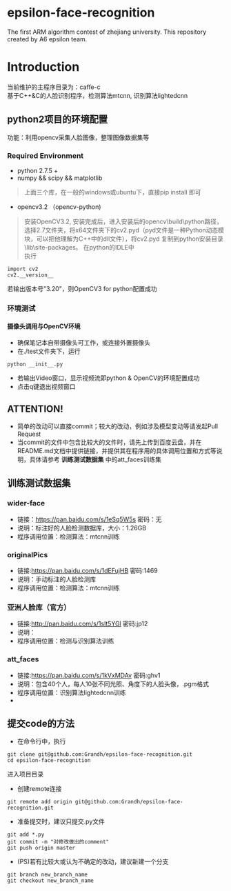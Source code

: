 # epsilon-face-recognition
The first ARM algorithm contest of zhejiang university. This repository created by A6 epsilon team.

# Introduction
当前维护的主程序目录为：caffe-c    
基于C++&C的人脸识别程序，检测算法mtcnn, 识别算法lightedcnn   


## python2项目的环境配置
功能：利用opencv采集人脸图像，整理图像数据集等   
### Required Environment
- python 2.7.5 +
- numpy && scipy && matplotlib   
> 上面三个库，在一般的windows或ubuntu下，直接pip install 即可   
- opencv3.2 （opencv-python)
> 安装OpenCV3.2, 安装完成后，进入安装后的opencv\build\python路径，选择2.7文件夹，将x64文件夹下的cv2.pyd（pyd文件是一种Python动态模块，可以把他理解为C++中的dll文件），将cv2.pyd 复制到python安装目录\lib\site-packages。
在python的IDLE中   
执行   
```
import cv2
cv2.__version__
```
若输出版本号"3.20"，则OpenCV3 for python配置成功

### 环境测试   
#### 摄像头调用与OpenCV环境  
- 确保笔记本自带摄像头可工作，或连接外置摄像头    
- 在./test文件夹下，运行   
```
python __init__.py
```
- 若输出Video窗口，显示视频流即python & OpenCV的环境配置成功
- 点击q键退出视频窗口

## ATTENTION!
- 简单的改动可以直接commit；较大的改动，例如涉及模型变动等请发起Pull Request
- 当commit的文件中包含比较大的文件时，请先上传到百度云盘，并在README.md文档中提供链接，并提供其在程序用的具体调用位置和方式等说明，具体请参考
__训练测试数据集__
中的att_faces训练集

## 训练测试数据集

### wider-face
- 链接：https://pan.baidu.com/s/1eSq5W5s 密码：无
- 说明：标注好的人脸检测数据库，大小：1.26GB
- 程序调用位置：检测算法：mtcnn训练
### originalPics
- 链接:https://pan.baidu.com/s/1dEFujHB  密码:1469
- 说明：手动标注的人脸检测库
- 程序调用位置：检测算法：mtcnn训练
### 亚洲人脸库（官方）  
- 链接:http://pan.baidu.com/s/1slt5YGl 密码:jp12      
- 说明：    
- 程序调用位置：检测与识别算法训练
### att_faces  
- 链接:https://pan.baidu.com/s/1kVxMDAv 密码:ghv1        
- 说明：包含40个人，每人10张不同光照、角度下的人脸头像，.pgm格式      
- 程序调用位置：识别算法lightedcnn训练 
- 
## 提交code的方法    
- 在命令行中，执行
``` 
git clone git@github.com:Grandh/epsilon-face-recognition.git    
cd epsilon-face-recognition 
```
进入项目目录
- 创建remote连接    
```
git remote add origin git@github.com:Grandh/epsilon-face-recognition.git 
```
- 准备提交时，建议只提交.py文件    
```
git add *.py
git commit -m "对修改做出的comment"
git push origin master
```
- (PS)若有比较大或认为不确定的改动，建议新建一个分支    
```
git branch new_branch_name
git checkout new_branch_name
```



